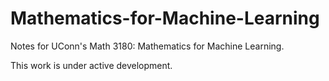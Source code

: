 # Mathematics-for-Machine-Learning

Notes for UConn's Math 3180: Mathematics for Machine Learning. 

This work is under active development. 
